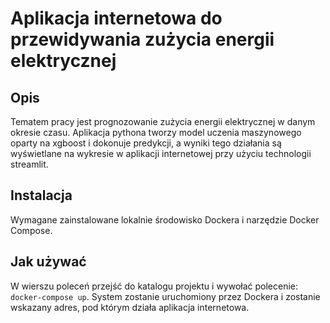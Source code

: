 # Aplikacja internetowa do przewidywania zużycia energii elektrycznej

## Opis
Tematem pracy jest prognozowanie zużycia energii elektrycznej w danym okresie czasu. Aplikacja pythona tworzy model uczenia maszynowego oparty na xgboost i dokonuje predykcji, a wyniki tego działania są wyświetlane na wykresie w aplikacji internetowej przy użyciu technologii streamlit.

## Instalacja
Wymagane zainstalowane lokalnie środowisko Dockera i narzędzie Docker Compose.

## Jak używać
W wierszu poleceń przejść do katalogu projektu i wywołać polecenie: `docker-compose up`. System zostanie uruchomiony przez Dockera i zostanie wskazany adres, pod którym działa aplikacja internetowa.
